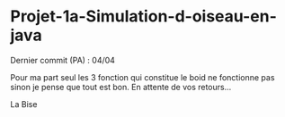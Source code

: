 # Projet-1a-Simulation-d-oiseau-en-java

Dernier commit (PA) : 04/04

Pour ma part seul les 3 fonction qui constitue le boid ne fonctionne pas sinon je pense que tout est bon.
En attente de vos retours...

La Bise
